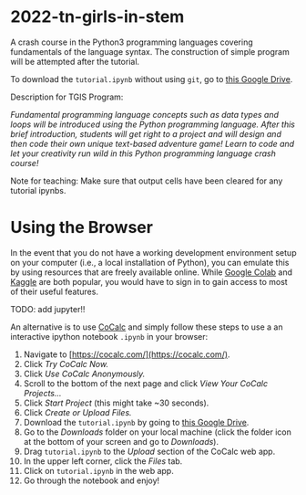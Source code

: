 # 2022-tn-girls-in-stem

A crash course in the Python3 programming languages covering fundamentals of the language syntax. The construction of simple program will be attempted after the tutorial.

To download the `tutorial.ipynb` without using `git`, go to [this Google Drive](https://drive.google.com/drive/folders/1hbQeM5CcEE_FAkXHdHDHoWLNk5eNRZJv?usp=sharing).

Description for TGIS Program:

_Fundamental programming language concepts such as data types and loops will be introduced using the Python programming language. After this brief introduction, students will get right to a project and will design and then code their own unique text-based adventure game! Learn to code and let your creativity run wild in this Python programming language crash course!_

Note for teaching: Make sure that output cells have been cleared for any tutorial ipynbs.

# Using the Browser

In the event that you do not have a working development environment setup on your computer (i.e., a local installation of Python), you can emulate this by using resources that are freely available online. While [Google Colab](https://colab.research.google.com/) and [Kaggle](https://www.kaggle.com/code/scratchpad/notebookbb762fa10d/edit) are both popular, you would have to sign in to gain access to most of their useful features.

TODO: add jupyter!!

An alternative is to use [CoCalc](https://cocalc.com/) and simply follow these steps to use a an interactive ipython notebook `.ipynb` in your browser:

1. Navigate to [https://cocalc.com/](https://cocalc.com/).
2. Click _Try CoCalc Now._
3. Click _Use CoCalc Anonymously._
4. Scroll to the bottom of the next page and click
   _View Your CoCalc Projects..._
5. Click _Start Project_ (this might take ~30 seconds).
6. Click _Create or Upload Files._
7. Download the `tutorial.ipynb` by going to [this Google Drive](https://drive.google.com/drive/folders/1hbQeM5CcEE_FAkXHdHDHoWLNk5eNRZJv?usp=sharing).
8. Go to the _Downloads_ folder on your local machine (click the folder icon at the bottom of your screen and go to _Downloads_).
9. Drag `tutorial.ipynb` to the _Upload_ section of the CoCalc web app.
10. In the upper left corner, click the _Files_ tab.
11. Click on `tutorial.ipynb` in the web app.
12. Go through the notebook and enjoy!

